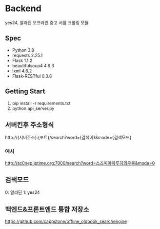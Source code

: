 # Backend
yes24, 알라딘 오프라인 중고 서점 크롤링 모듈

## Spec
* Python 3.8
* requests 2.25.1
* Flask 1.1.2
* beautifulsoup4 4.9.3
* lxml 4.6.2
* Flask-RESTful 0.3.8

## Getting Start
1. pip install -r requirements.txt
2. python api_server.py

## 서버킨후 주소형식
http://{서버주소}:{포트}/search?word={검색어}&mode={검색모드}
### 예시
http://sc0nep.iptime.org:7000/search?word=스즈미야하루히의우울&mode=0

## 검색모드
0: 알라딘
1: yes24

## 백엔드&프론트엔드 통합 저장소
https://github.com/cappstone/offline_oldbook_searchengine
